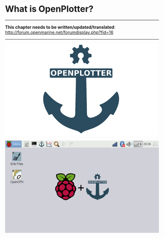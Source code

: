 # What is OpenPlotter?
---

**This chapter needs to be written/updated/translated**: http://forum.openmarine.net/forumdisplay.php?fid=16

---

![OpenPlotter logo](../en/openplotter500x300.png)



![OpenPlotter desktop](../en/openplotter.png)